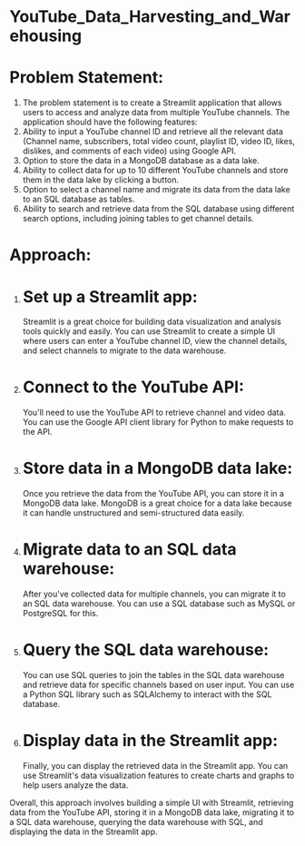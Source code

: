 # YouTube_Data_Harvesting_and_Warehousing
# Problem Statement:
1. The problem statement is to create a Streamlit application that allows users to access and analyze data from multiple YouTube channels. The application should have the following features:
2. Ability to input a YouTube channel ID and retrieve all the relevant data (Channel name, subscribers, total video count, playlist ID, video ID, likes, dislikes, and comments of each video) using Google API.
3. Option to store the data in a MongoDB database as a data lake.
4. Ability to collect data for up to 10 different YouTube channels and store them in the data lake by clicking a button.
5. Option to select a channel name and migrate its data from the data lake to an SQL database as tables.
6. Ability to search and retrieve data from the SQL database using different search options, including joining tables to get channel details.


# Approach: 

1. # Set up a Streamlit app:
   Streamlit is a great choice for building data visualization and analysis tools quickly and easily. You can use Streamlit to create a simple UI where users can enter a YouTube channel ID, view the channel details, and select channels to migrate to the data warehouse.
3. # Connect to the YouTube API:
   You'll need to use the YouTube API to retrieve channel and video data. You can use the Google API client library for Python to make requests to the API.
5. # Store data in a MongoDB data lake:
   Once you retrieve the data from the YouTube API, you can store it in a MongoDB data lake. MongoDB is a great choice for a data lake because it can handle unstructured and semi-structured data easily.
7. # Migrate data to an SQL data warehouse:
   After you've collected data for multiple channels, you can migrate it to an SQL data warehouse. You can use a SQL database such as MySQL or PostgreSQL for this.
9. # Query the SQL data warehouse:
    You can use SQL queries to join the tables in the SQL data warehouse and retrieve data for specific channels based on user input. You can use a Python SQL library such as SQLAlchemy to interact with the SQL database.
11. # Display data in the Streamlit app:
    Finally, you can display the retrieved data in the Streamlit app. You can use Streamlit's data visualization features to create charts and graphs to help users analyze the data.

Overall, this approach involves building a simple UI with Streamlit, retrieving data from the YouTube API, storing it in a MongoDB data lake, migrating it to a SQL data warehouse, querying the data warehouse with SQL, and displaying the data in the Streamlit app.

